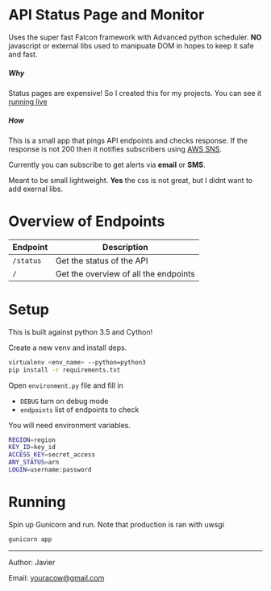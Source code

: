 # API Status Page and Monitor

Uses the super fast Falcon framework with Advanced python scheduler.
**NO** javascript or external libs used to manipuate DOM in hopes to keep it safe and 
fast.


##### Why
Status pages are expensive! So I created this for my projects.
You can see it [running live](http://status.javierc.io/)

##### How
This is a small app that pings API endpoints and checks response.
If the response is not 200 then it notifies subscribers using [AWS SNS](https://aws.amazon.com/sns/).

Currently you can subscribe to get alerts via **email** or **SMS**.


Meant to be small lightweight. **Yes** the css is not great,
but I didnt want to add exernal libs.

# Overview of Endpoints

Endpoint | Description
-------- | -----------
``/status`` | Get the status of the API
``/`` | Get the overview of all the endpoints 

# Setup

This is built against python 3.5 and Cython! 

Create a new venv and install deps.

```bash
virtualenv <env_name> --python=python3
pip install -r requirements.txt
```

Open ``environment.py`` file and fill in
* ``DEBUG`` turn on debug mode
* ``endpoints`` list of endpoints to check 


You will need environment variables.

```bash
REGION=region
KEY_ID=key_id
ACCESS_KEY=secret_access
ANY_STATUS=arn
LOGIN=username:password
```


# Running

Spin up Gunicorn and run. 
Note that production is ran with uwsgi

```bash
gunicorn app
```


---
Author: Javier

Email: <youracow@gmail.com>
